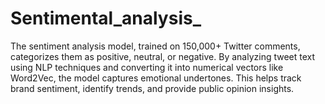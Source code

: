 # Sentimental_analysis_
The sentiment analysis model, trained on 150,000+ Twitter comments, categorizes them as positive, neutral, or negative. By analyzing tweet text using NLP techniques and converting it into numerical vectors like Word2Vec, the model captures emotional undertones. This helps track brand sentiment, identify trends, and provide public opinion insights.
